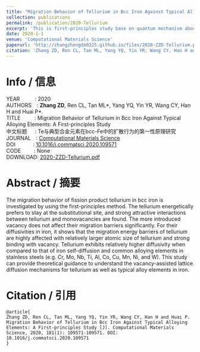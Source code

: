 ```yaml
---
title: "Migration Behavior of Tellurium in Bcc Iron Against Typical Alloying Elements: A First-principles Study"
collection: publications
permalink: /publication/2020-Tellurium
excerpt: 'This is first-principles study base on quantum mechanism about the diffusion behavior of Te'
date: 2020-1-1
venue: 'Computational Materials Science'
paperurl: 'http://zhangzhengde0225.github.io/files/2020-ZZD-Tellurium.pdf'
citation: 'Zhang ZD, Ren CL, Tan ML, Yang YQ, Yin YR, Wang CY, Han H and Huai P. Migration Behavior of Tellurium in Bcc Iron Against Typical Alloying Elements: A First-principles Study [J]. <i>Computational Materials Science</i>, 2020, 181(1): 109571-109571.'
---
```


# Info / 信息
YEAR&ensp;&ensp;&ensp;&ensp;&ensp;&thinsp;&thinsp;:
2020
<br>AUTHORS&ensp;&ensp;: 
**Zhang ZD**, Ren CL, Tan ML\*, Yang YQ, Yin YR, Wang CY, Han H and Huai P\*.
<br>TITLE&ensp;&ensp;&ensp;&ensp;&ensp;&thinsp;: 
Migration Behavior of Tellurium in Bcc Iron Against Typical Alloying Elements: A First-principles Study
<br>中文标题&ensp;&ensp;&ensp;: 
Te与典型合金元素在bcc-Fe中的扩散行为的第一性原理研究
<br>JOURNAL&ensp;&ensp;: 
[Computational Materials Science](http://www.letpub.com.cn/index.php?journalid=1970&page=journalapp&view=detail)
<br>DOI&ensp;&ensp;&ensp;&ensp;&ensp;&ensp;&thinsp;&thinsp;: 
[10.1016/j.commatsci.2020.109571](https://doi.org/10.1016/j.commatsci.2020.109571)
<br>CODE&ensp;&ensp;&ensp;&ensp;&ensp;: 
None
<br>DOWNLOAD: 
[2020-ZZD-Tellurium.pdf](http://zhangzhengde0225.github.io/files/2020-ZZD-Tellurium.pdf)


# Abstract / 摘要
The migration behavior of fission product tellurium in bcc iron is investigated by using the first-principles method. The tellurium energetically prefers to stay at the substitutional site, and strong attractive interactions between tellurium and monovacancies are found. The more introduced vacancy does not affect their migration barriers significantly. For their diffusivities in iron, it shows that the migration energy barriers of tellurium are highly affected with relatively larger atomic size of tellurium and strong binding with vacancy. Tellurium exhibits relatively higher diffusivity when compared to that of iron self-diffusion and common alloying elements in stainless steels (e.g. Cr, Mo, Nb, Ti, Al, Co, Cu, Mn, Ni, and W). This study can provide theoretical guidance to understand the vacancy-assisted lattice diffusion mechanisms for tellurium as well as typical alloy elements in iron.


# Citation / 引用
```
@article{
Zhang ZD, Ren CL, Tan ML, Yang YQ, Yin YR, Wang CY, Han H and Huai P. Migration Behavior of Tellurium in Bcc Iron Against Typical Alloying Elements: A First-principles Study [J]. Computational Materials Science, 2020, 181(1): 109571-109571. DOI: 10.1016/j.commatsci.2020.109571
}
```
